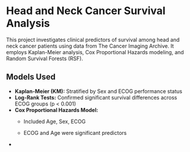 # Head and Neck Cancer Survival Analysis

This project investigates clinical predictors of survival among head and neck cancer patients using data from The Cancer Imaging Archive. It employs Kaplan-Meier analysis, Cox Proportional Hazards modeling, and Random Survival Forests (RSF).

##  Models Used

- **Kaplan-Meier (KM):** Stratified by Sex and ECOG performance status
- **Log-Rank Tests:** Confirmed significant survival differences across ECOG groups (p < 0.001)
- **Cox Proportional Hazards Model:**
  - Included Age, Sex, ECOG
  
  - ECOG and Age were significant predictors
-
